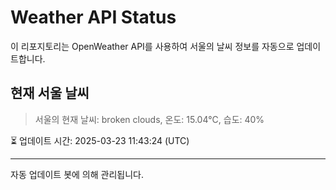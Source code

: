 
# Weather API Status

이 리포지토리는 OpenWeather API를 사용하여 서울의 날씨 정보를 자동으로 업데이트합니다.

## 현재 서울 날씨
> 서울의 현재 날씨: broken clouds, 온도: 15.04°C, 습도: 40%

⏳ 업데이트 시간: 2025-03-23 11:43:24 (UTC)

---
자동 업데이트 봇에 의해 관리됩니다.
